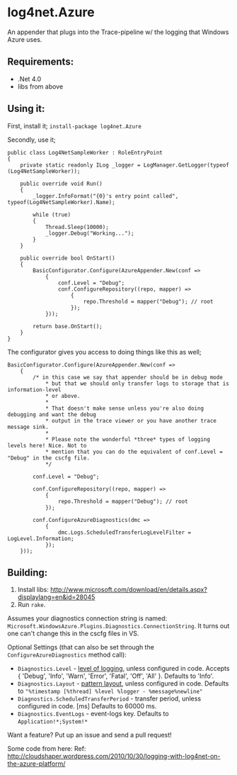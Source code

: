 # log4net.Azure

An appender that plugs into the Trace-pipeline w/ the logging that Windows Azure uses.

## Requirements:

 * .Net 4.0
 * libs from above

## Using it:

First, install it; `install-package log4net.Azure`

Secondly, use it;

```
public class Log4NetSampleWorker : RoleEntryPoint
{
	private static readonly ILog _logger = LogManager.GetLogger(typeof (Log4NetSampleWorker));

	public override void Run()
	{
		_logger.InfoFormat("{0}'s entry point called", typeof(Log4NetSampleWorker).Name);

		while (true)
		{
			Thread.Sleep(10000);
			_logger.Debug("Working...");
		}
	}

	public override bool OnStart()
	{
		BasicConfigurator.Configure(AzureAppender.New(conf =>
			{
				conf.Level = "Debug";
				conf.ConfigureRepository((repo, mapper) =>
					{
						repo.Threshold = mapper("Debug"); // root
					});
			}));

		return base.OnStart();
	}
}
```

The configurator gives you access to doing things like this as well;

```
BasicConfigurator.Configure(AzureAppender.New(conf =>
	{
		/* in this case we say that appender should be in debug mode
			* but that we should only transfer logs to storage that is information-level
			* or above.
			* 
			* That doesn't make sense unless you're also doing debugging and want the debug
			* output in the trace viewer or you have another trace message sink.
			* 
			* Please note the wonderful *three* types of logging levels here! Nice. Not to
			* mention that you can do the equivalent of conf.Level = "Debug" in the cscfg file.
			*/

		conf.Level = "Debug";

		conf.ConfigureRepository((repo, mapper) =>
			{
				repo.Threshold = mapper("Debug"); // root
			});

		conf.ConfigureAzureDiagnostics(dmc =>
			{
				dmc.Logs.ScheduledTransferLogLevelFilter = LogLevel.Information;
			});
	}));
```

## Building:

 1. Install libs: http://www.microsoft.com/download/en/details.aspx?displaylang=en&id=28045
 2. Run `rake`.

Assumes your diagnostics connection string is named: `Microsoft.WindowsAzure.Plugins.Diagnostics.ConnectionString`. It turns out one can't change this in the cscfg files in VS.

Optional Settings (that can also be set through the `ConfigureAzureDiagnostics` method call):

 * `Diagnostics.Level` - [level of logging](http://logging.apache.org/log4net/release/manual/introduction.html), unless configured in code. Accepts { 'Debug', 'Info', 'Warn', 'Error', 'Fatal', 'Off', 'All' }. Defaults to 'Info'.
 * `Diagnostics.Layout` - [pattern layout](http://logging.apache.org/log4net/release/sdk/log4net.Layout.PatternLayout.html), unless configured in code. Defaults to `"%timestamp [%thread] %level %logger - %message%newline"`
 * `Diagnostics.ScheduledTransferPeriod` - transfer period, unless configured in code. [ms] Defaults to 60000 ms.
 * `Diagnostics.EventLogs` - event-logs key. Defaults to `Application!*;System!*`

Want a feature? Put up an issue and send a pull request!

Some code from here:
Ref: http://cloudshaper.wordpress.com/2010/10/30/logging-with-log4net-on-the-azure-platform/